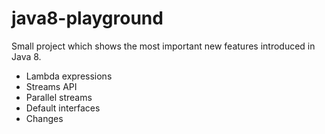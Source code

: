 java8-playground
================
Small project which shows the most important new features introduced in Java 8. 

* Lambda expressions
* Streams API
* Parallel streams
* Default interfaces
* Changes
